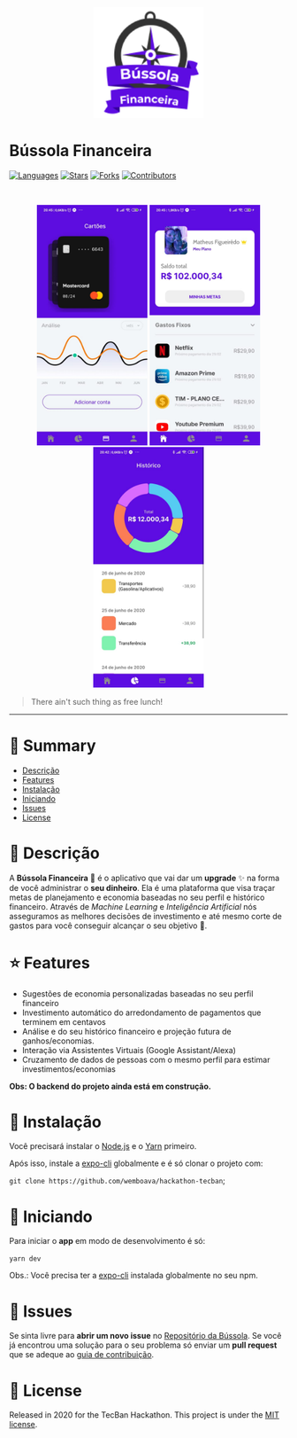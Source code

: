 <p align="center">
   <img src="./assets/images/logo.png" width="200"/>

# Bússola Financeira

[![Languages](https://img.shields.io/github/languages/count/matheussousaf/chess?color=5D0CE1&style=flat-square)](#)
[![Stars](https://img.shields.io/github/stars/matheussousaf/chess?color=5D0CE1&style=flat-square)](https://github.com/wemboava/hackathon-tecban/stargazers)
[![Forks](https://img.shields.io/github/forks/matheussousaf/chess?color=5D0CE1&style=flat-square)](https://github.com/wemboava/hackathon-tecban/network/members)
[![Contributors](https://img.shields.io/github/contributors/matheussousaf/chess?color=5D0CE1&style=flat-square)](https://github.com/wemboava/hackathon-tecban/graphs/contributors)

<br />
<div float="left">
<p align="center">
<img width="200px" left="30px" src="./docs/image1.jpeg"/>
<img width="200px" src="./docs/image2.jpeg"/>
<img width="200px" src="./docs/image3.jpeg"/>
</p>
</div>

> There ain't such thing as free lunch!

---

# :pushpin: Summary

- [Descrição](#pencil-description)
- [Features](#rocket-features)
- [Instalação](#construction_worker-installation)
- [Iniciando](#runner-getting-started)
- [Issues](#bug-issues)
- [License](#closed_book-license)

# :pencil: Descrição

A **Bússola Financeira** 🧭 é o aplicativo que vai dar um **upgrade** :sparkles: na forma de você administrar o **seu dinheiro**. Ela é uma plataforma que visa traçar metas de planejamento e economia baseadas no seu perfil e histórico financeiro. Através de *Machine Learning* e *Inteligência Artificial* nós asseguramos as melhores decisões de investimento e até mesmo corte de gastos para você conseguir alcançar o seu objetivo :dart:.

# :star: Features

- Sugestões de economia personalizadas baseadas no seu perfil financeiro
- Investimento automático do arredondamento de pagamentos que terminem em centavos
- Análise e do seu histórico financeiro e projeção futura de ganhos/economias.
- Interação via Assistentes Virtuais (Google Assistant/Alexa)
- Cruzamento de dados de pessoas com o mesmo perfil para estimar investimentos/economias

**Obs: O backend do projeto ainda está em construção.**

# :construction_worker: Instalação

Você precisará instalar o [Node.js](https://nodejs.org/en/download/) e o [Yarn](https://yarnpkg.com/) primeiro.

Após isso, instale a [expo-cli](https://docs.expo.io/workflow/expo-cli) globalmente e é só clonar o projeto com:

`git clone https://github.com/wemboava/hackathon-tecban`;

# :rocket: Iniciando

Para iniciar o **app** em modo de desenvolvimento é só:

`yarn dev`

Obs.: Você precisa ter a [expo-cli](https://docs.expo.io/workflow/expo-cli) instalada globalmente no seu npm.

# :bug: Issues

Se sinta livre para **abrir um novo issue** no [Repositório da Bússola](https://github.com/wemboava/hackathon-tecban). Se você já encontrou uma solução para o seu problema só enviar um **pull request** que se adeque ao [guia de contribuição](https://github.com/wemboava/hackathon-tecban/master/CONTRIBUTING.md).

# :closed_book: License

Released in 2020 for the TecBan Hackathon.
This project is under the [MIT license](https://github.com/https://github.com/wemboava/hackathon-tecban/LICENSE).
